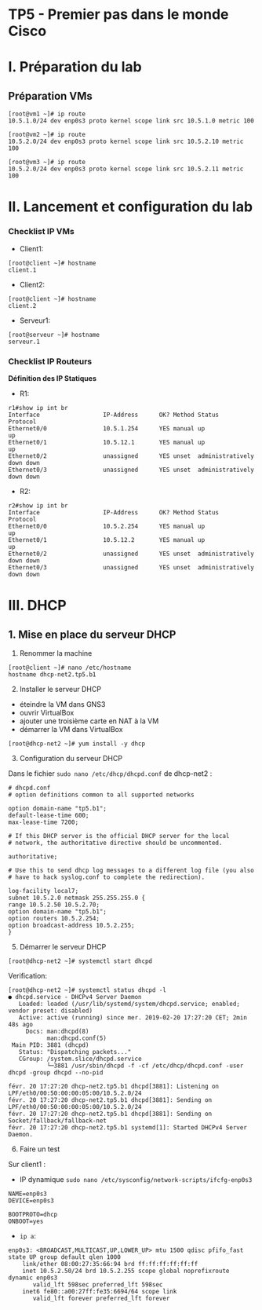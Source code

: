 # TP5 - Premier pas dans le monde Cisco

# I. Préparation du lab

## Préparation VMs
```
[root@vm1 ~]# ip route
10.5.1.0/24 dev enp0s3 proto kernel scope link src 10.5.1.0 metric 100
```
```
[root@vm2 ~]# ip route
10.5.2.0/24 dev enp0s3 proto kernel scope link src 10.5.2.10 metric 100
```
```
[root@vm3 ~]# ip route
10.5.2.0/24 dev enp0s3 proto kernel scope link src 10.5.2.11 metric 100

```
# II. Lancement et configuration du lab

### Checklist IP VMs

* Client1:
```
[root@client ~]# hostname
client.1
```
* Client2:
```
[root@client ~]# hostname
client.2
```
* Serveur1:
```
[root@serveur ~]# hostname
serveur.1
```

### Checklist IP Routeurs

**Définition des IP Statiques**

-   R1:
```
r1#show ip int br
Interface                  IP-Address      OK? Method Status                Protocol
Ethernet0/0                10.5.1.254      YES manual up                    up
Ethernet0/1                10.5.12.1       YES manual up                    up
Ethernet0/2                unassigned      YES unset  administratively down down
Ethernet0/3                unassigned      YES unset  administratively down down

```
-   R2:
```
r2#show ip int br
Interface                  IP-Address      OK? Method Status                Protocol
Ethernet0/0                10.5.2.254      YES manual up                    up
Ethernet0/1                10.5.12.2       YES manual up                    up
Ethernet0/2                unassigned      YES unset  administratively down down
Ethernet0/3                unassigned      YES unset  administratively down down
```

# III. DHCP

## 1. Mise en place du serveur DHCP

1. Renommer la machine

```
[root@client ~]# nano /etc/hostname
hostname dhcp-net2.tp5.b1

```
2. Installer le serveur DHCP
-   éteindre la VM dans GNS3
-   ouvrir VirtualBox
-   ajouter une troisième carte en NAT à la VM
-   démarrer la VM dans VirtualBox
```
[root@dhcp-net2 ~]# yum install -y dhcp
```

3. Configuration du serveur DHCP

Dans le fichier  `sudo nano /etc/dhcp/dhcpd.conf`  de dhcp-net2 :

```
# dhcpd.conf
# option definitions common to all supported networks

option domain-name "tp5.b1";
default-lease-time 600;
max-lease-time 7200;

# If this DHCP server is the official DHCP server for the local
# network, the authoritative directive should be uncommented.

authoritative;

# Use this to send dhcp log messages to a different log file (you also
# have to hack syslog.conf to complete the redirection).

log-facility local7;
subnet 10.5.2.0 netmask 255.255.255.0 {
range 10.5.2.50 10.5.2.70;
option domain-name "tp5.b1";
option routers 10.5.2.254;
option broadcast-address 10.5.2.255;
}
```
5. Démarrer le serveur DHCP

```
[root@dhcp-net2 ~]# systemctl start dhcpd
```

Verification:
```
[root@dhcp-net2 ~]# systemctl status dhcpd -l
● dhcpd.service - DHCPv4 Server Daemon
   Loaded: loaded (/usr/lib/systemd/system/dhcpd.service; enabled; vendor preset: disabled)
   Active: active (running) since mer. 2019-02-20 17:27:20 CET; 2min 48s ago
     Docs: man:dhcpd(8)
           man:dhcpd.conf(5)
 Main PID: 3881 (dhcpd)
   Status: "Dispatching packets..."
   CGroup: /system.slice/dhcpd.service
           └─3881 /usr/sbin/dhcpd -f -cf /etc/dhcp/dhcpd.conf -user dhcpd -group dhcpd --no-pid

févr. 20 17:27:20 dhcp-net2.tp5.b1 dhcpd[3881]: Listening on LPF/eth0/00:50:00:00:05:00/10.5.2.0/24
févr. 20 17:27:20 dhcp-net2.tp5.b1 dhcpd[3881]: Sending on   LPF/eth0/00:50:00:00:05:00/10.5.2.0/24
févr. 20 17:27:20 dhcp-net2.tp5.b1 dhcpd[3881]: Sending on   Socket/fallback/fallback-net
févr. 20 17:27:20 dhcp-net2.tp5.b1 systemd[1]: Started DHCPv4 Server Daemon.
```

6. Faire un test

Sur client1 :

-   IP dynamique  `sudo nano /etc/sysconfig/network-scripts/ifcfg-enp0s3`

```
NAME=enp0s3
DEVICE=enp0s3

BOOTPROTO=dhcp
ONBOOT=yes

```
-   `ip a`:
```
enp0s3: <BROADCAST,MULTICAST,UP,LOWER_UP> mtu 1500 qdisc pfifo_fast state UP group default qlen 1000
    link/ether 08:00:27:35:66:94 brd ff:ff:ff:ff:ff:ff
    inet 10.5.2.50/24 brd 10.5.2.255 scope global noprefixroute dynamic enp0s3
       valid_lft 598sec preferred_lft 598sec
    inet6 fe80::a00:27ff:fe35:6694/64 scope link
       valid_lft forever preferred_lft forever
```
<!--stackedit_data:
eyJoaXN0b3J5IjpbNTM4MjQ1MTU1LDgyOTMwOTEzMSwtNjk1Nz
I4MzQ2LDEwNzI1NjU4ODEsNDYwNDE5NTcwLC02MzU3MDQ4Miw4
NzQ0NDc0OF19
-->